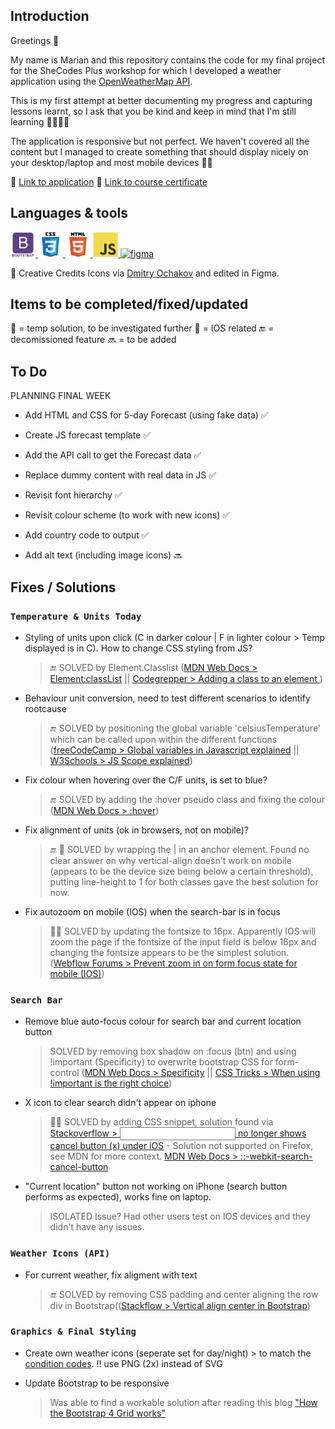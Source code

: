 ## Introduction

Greetings 👋

My name is Marian and this repository contains the code for my final project for the SheCodes Plus workshop for which I developed a weather application using the [OpenWeatherMap API](https://openweathermap.org/api).

This is my first attempt at better documenting my progress and capturing lessons learnt, so I ask that you be kind and keep in mind that I'm still learning 👩🏼‍💻😀

The application is responsive but not perfect. We haven't covered all the content but I managed to create something that should display nicely on your desktop/laptop and most mobile devices 🤞🏼

🔗 [Link to application](https://www.shecodes.io/workshops/shecodes-plus-60-0/projects/369159)
🔗 [Link to course certificate](https://www.shecodes.io/certificates/11f52acdfbdb588b3504483b30aaf24a)

## Languages & tools

<p align="left"> <a href="https://getbootstrap.com" target="_blank"> <img src="https://raw.githubusercontent.com/devicons/devicon/master/icons/bootstrap/bootstrap-plain-wordmark.svg" alt="bootstrap" width="40" height="40"/> </a> <a href="https://developer.mozilla.org/en-US/docs/Web/CSS" target="_blank"> <img src="https://raw.githubusercontent.com/devicons/devicon/master/icons/css3/css3-original-wordmark.svg" alt="css3" width="40" height="40"/> </a> <a href="https://developer.mozilla.org/en-US/docs/Web/HTML" target="_blank"> <img src="https://raw.githubusercontent.com/devicons/devicon/master/icons/html5/html5-original-wordmark.svg" alt="html5" width="40" height="40"/> </a> <a href="https://developer.mozilla.org/en-US/docs/Web/JavaScript" target="_blank"> <img src="https://raw.githubusercontent.com/devicons/devicon/master/icons/javascript/javascript-original.svg" alt="javascript" width="40" height="40"/> </a> <a href="https://www.figma.com/" target="_blank"> <img src="https://www.vectorlogo.zone/logos/figma/figma-icon.svg" alt="figma" width="40" height="40"/> </a> </p>

🎨 Creative Credits
Icons via [Dmitry Ochakov](https://www.buymeacoffee.com/ochakov/posts) and edited in Figma.

## Items to be completed/fixed/updated

📌 = temp solution, to be investigated further
🍏 = IOS related
🔚 = decomissioned feature
🔜 = to be added

## To Do

PLANNING FINAL WEEK

- Add HTML and CSS for 5-day Forecast (using fake data) ✅
- Create JS forecast template ✅
- Add the API call to get the Forecast data ✅
- Replace dummy content with real data in JS ✅

- Revisit font hierarchy ✅
- Revisit colour scheme (to work with new icons) ✅
- Add country code to output ✅
- Add alt text (including image icons) 🔜

## Fixes / Solutions

### `Temperature & Units Today`

- Styling of units upon click (C in darker colour | F in lighter colour > Temp displayed is in C). How to change CSS styling from JS?

  > 🔚 SOLVED by Element.Classlist ([MDN Web Docs > Element:classList](https://developer.mozilla.org/en-US/docs/Web/API/Element/classList) || [Codegrepper > Adding a class to an element ](https://www.codegrepper.com/code-examples/whatever/add+class+to+an+element+mdn))

- Behaviour unit conversion, need to test different scenarios to identify rootcause

  > 🔚 SOLVED by positioning the global variable 'celsiusTemperature' which can be called upon within the different functions ([freeCodeCamp > Global variables in Javascript explained](https://www.freecodecamp.org/news/global-variables-in-javascript-explained/) || [W3Schools > JS Scope explained](https://www.w3schools.com/js/js_scope.asp))

- Fix colour when hovering over the C/F units, is set to blue?

  > 🔚 SOLVED by adding the :hover pseudo class and fixing the colour ([MDN Web Docs > :hover](https://developer.mozilla.org/en-US/docs/Web/CSS/:hover))

- Fix alignment of units (ok in browsers, not on mobile)?

  > 🔚 📌 SOLVED by wrapping the | in an anchor element. Found no clear answer on why vertical-align doesn't work on mobile (appears to be the device size being below a certain threshold), putting line-height to 1 for both classes gave the best solution for now.

- Fix autozoom on mobile (IOS) when the search-bar is in focus

  > 🍏📌 SOLVED by updating the fontsize to 16px. Apparently IOS will zoom the page if the fontsize of the input field is below 16px and changing the fontsize appears to be the simplest solution. ([Webflow Forums > Prevent zoom in on form focus state for mobile (IOS)](https://forum.webflow.com/t/prevent-zoom-in-on-form-focus-state-for-mobile/33867))

### `Search Bar`

- Remove blue auto-focus colour for search bar and current location button

  > SOLVED by removing box shadow on :focus (btn) and using !important (Specificity) to overwrite bootstrap CSS for form-control ([MDN Web Docs > Specificity](https://developer.mozilla.org/en-US/docs/Web/CSS/Specificity) || [CSS Tricks > When using !important is the right choice](https://css-tricks.com/when-using-important-is-the-right-choice/))

- X icon to clear search didn't appear on iphone

  > 🍏📌 SOLVED by adding CSS snippet, solution found via [Stackoverflow > <input type=“search”> no longer shows cancel button (x) under iOS](https://stackoverflow.com/questions/35583503/input-type-search-no-longer-shows-cancel-button-x-under-ios) - Solution not supported on Firefox, see MDN for more context. [MDN Web Docs > ::-webkit-search-cancel-button](https://developer.mozilla.org/en-US/docs/Web/CSS/::-webkit-search-cancel-button)

- "Current location" button not working on iPhone (search button performs as expected), works fine on laptop.

  > ISOLATED Issue? Had other users test on IOS devices and they didn't have any issues.

### `Weather Icons (API)`

- For current weather, fix aligment with text

  > 🔚 SOLVED by removing CSS padding and center aligning the row div in Bootstrap(([Stackflow > Vertical align center in Bootstrap](https://stackoverflow.com/questions/42252443/vertical-align-center-in-bootstrap))

### `Graphics & Final Styling`

- Create own weather icons (seperate set for day/night) > to match the [condition codes](https://openweathermap.org/weather-conditions#Weather-Condition-Codes-2). ‼ use PNG (2x) instead of SVG

- Update Bootstrap to be responsive
  > Was able to find a workable solution after reading this blog ["How the Bootstrap 4 Grid works"](https://uxplanet.org/how-the-bootstrap-4-grid-works-a1b04703a3b7)
